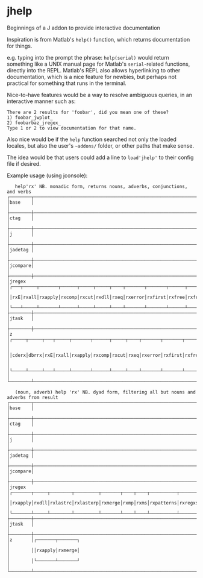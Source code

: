 # jhelp
Beginnings of a J addon to provide interactive documentation

Inspiration is from Matlab's `help()` function, which returns documentation for things.

e.g. typing into the prompt the phrase: `help(serial)` would return something like a UNIX manual page for Matlab's `serial`-related functions, directly into the REPL.  Matlab's REPL also allows hyperlinking to other documentation, which is a nice feature for newbies, but perhaps not practical for something that runs in the terminal.

Nice-to-have features would be a way to resolve ambiguous queries, in an interactive manner such as:

    There are 2 results for 'foobar', did you mean one of these?
    1) foobar_jwplot_
    2) foobarbaz_jregex_
    Type 1 or 2 to view documentation for that name.

Also nice would be if the `help` function searched not only the loaded locales, but also the user's `~addons/` folder, or other paths that make sense.

The idea would be that users could add a line to `load'jhelp'` to their config file if desired.

Example usage (using jconsole):

       help'rx' NB. monadic form, returns nouns, adverbs, conjunctions, and verbs
    ┌────────┬─────────────────────────────────────────────────────────────────────────────────────────────────────────────────────────────────────────────────────────────────────────────────────────────────────────────┐
    │base    │                                                                                                                                                                                                             │
    ├────────┼─────────────────────────────────────────────────────────────────────────────────────────────────────────────────────────────────────────────────────────────────────────────────────────────────────────────┤
    │ctag    │                                                                                                                                                                                                             │
    ├────────┼─────────────────────────────────────────────────────────────────────────────────────────────────────────────────────────────────────────────────────────────────────────────────────────────────────────────┤
    │j       │                                                                                                                                                                                                             │
    ├────────┼─────────────────────────────────────────────────────────────────────────────────────────────────────────────────────────────────────────────────────────────────────────────────────────────────────────────┤
    │jadetag │                                                                                                                                                                                                             │
    ├────────┼─────────────────────────────────────────────────────────────────────────────────────────────────────────────────────────────────────────────────────────────────────────────────────────────────────────────┤
    │jcompare│                                                                                                                                                                                                             │
    ├────────┼─────────────────────────────────────────────────────────────────────────────────────────────────────────────────────────────────────────────────────────────────────────────────────────────────────────────┤
    │jregex  │┌───┬─────┬───────┬──────┬─────┬─────┬────┬───────┬───────┬──────┬──────┬─────────┬────┬───────┬──────┬────────┬─────────┬───────┬─────────┬───────┬────┬────┬──────┬──────────┬────────┬──────┬─────┬──────┐│
    │        ││rxE│rxall│rxapply│rxcomp│rxcut│rxdll│rxeq│rxerror│rxfirst│rxfree│rxfrom│rxhandles│rxin│rxindex│rxinfo│rxlastrc│rxlastxrp│rxmatch│rxmatches│rxmerge│rxmp│rxms│rxnsub│rxpatterns│rxregxsz│rxrplc│rxszi│rxutf8││
    │        │└───┴─────┴───────┴──────┴─────┴─────┴────┴───────┴───────┴──────┴──────┴─────────┴────┴───────┴──────┴────────┴─────────┴───────┴─────────┴───────┴────┴────┴──────┴──────────┴────────┴──────┴─────┴──────┘│
    ├────────┼─────────────────────────────────────────────────────────────────────────────────────────────────────────────────────────────────────────────────────────────────────────────────────────────────────────────┤
    │jtask   │                                                                                                                                                                                                             │
    ├────────┼─────────────────────────────────────────────────────────────────────────────────────────────────────────────────────────────────────────────────────────────────────────────────────────────────────────────┤
    │z       │┌─────┬─────┬───┬─────┬───────┬──────┬─────┬────┬───────┬───────┬──────┬──────┬─────────┬────┬───────┬──────┬───────┬─────────┬───────┬──────┬──────┐                                                        │
    │        ││cderx│dbrrx│rxE│rxall│rxapply│rxcomp│rxcut│rxeq│rxerror│rxfirst│rxfree│rxfrom│rxhandles│rxin│rxindex│rxinfo│rxmatch│rxmatches│rxmerge│rxrplc│rxutf8│                                                        │
    │        │└─────┴─────┴───┴─────┴───────┴──────┴─────┴────┴───────┴───────┴──────┴──────┴─────────┴────┴───────┴──────┴───────┴─────────┴───────┴──────┴──────┘                                                        │
    └────────┴─────────────────────────────────────────────────────────────────────────────────────────────────────────────────────────────────────────────────────────────────────────────────────────────────────────────┘

       (noun, adverb) help 'rx' NB. dyad form, filtering all but nouns and adverbs from result
    ┌────────┬──────────────────────────────────────────────────────────────────────────────┐
    │base    │                                                                              │
    ├────────┼──────────────────────────────────────────────────────────────────────────────┤
    │ctag    │                                                                              │
    ├────────┼──────────────────────────────────────────────────────────────────────────────┤
    │j       │                                                                              │
    ├────────┼──────────────────────────────────────────────────────────────────────────────┤
    │jadetag │                                                                              │
    ├────────┼──────────────────────────────────────────────────────────────────────────────┤
    │jcompare│                                                                              │
    ├────────┼──────────────────────────────────────────────────────────────────────────────┤
    │jregex  │┌───────┬─────┬────────┬─────────┬───────┬────┬────┬──────────┬────────┬─────┐│
    │        ││rxapply│rxdll│rxlastrc│rxlastxrp│rxmerge│rxmp│rxms│rxpatterns│rxregxsz│rxszi││
    │        │└───────┴─────┴────────┴─────────┴───────┴────┴────┴──────────┴────────┴─────┘│
    ├────────┼──────────────────────────────────────────────────────────────────────────────┤
    │jtask   │                                                                              │
    ├────────┼──────────────────────────────────────────────────────────────────────────────┤
    │z       │┌───────┬───────┐                                                             │
    │        ││rxapply│rxmerge│                                                             │
    │        │└───────┴───────┘                                                             │
    └────────┴──────────────────────────────────────────────────────────────────────────────┘


